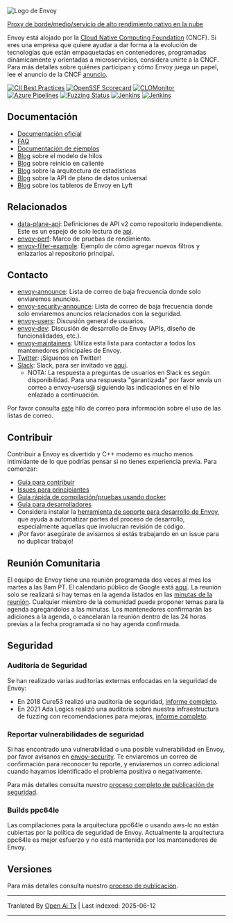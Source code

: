 ![Logo de Envoy](https://github.com/envoyproxy/artwork/blob/main/PNG/Envoy_Logo_Final_PANTONE.png)

[Proxy de borde/medio/servicio de alto rendimiento nativo en la nube](https://www.envoyproxy.io/)

Envoy está alojado por la [Cloud Native Computing Foundation](https://cncf.io) (CNCF). Si eres una
empresa que quiere ayudar a dar forma a la evolución de tecnologías que están empaquetadas en contenedores,
programadas dinámicamente y orientadas a microservicios, considera unirte a la CNCF. Para más detalles sobre quiénes
participan y cómo Envoy juega un papel, lee el anuncio de la CNCF
[anuncio](https://www.cncf.io/blog/2017/09/13/cncf-hosts-envoy/).

[![CII Best Practices](https://bestpractices.coreinfrastructure.org/projects/1266/badge)](https://bestpractices.coreinfrastructure.org/projects/1266)
[![OpenSSF Scorecard](https://api.securityscorecards.dev/projects/github.com/envoyproxy/envoy/badge)](https://securityscorecards.dev/viewer/?uri=github.com/envoyproxy/envoy)
[![CLOMonitor](https://img.shields.io/endpoint?url=https://clomonitor.io/api/projects/cncf/envoy/badge)](https://clomonitor.io/projects/cncf/envoy)
[![Azure Pipelines](https://dev.azure.com/cncf/envoy/_apis/build/status/11?branchName=main)](https://dev.azure.com/cncf/envoy/_build/latest?definitionId=11&branchName=main)
[![Fuzzing Status](https://oss-fuzz-build-logs.storage.googleapis.com/badges/envoy.svg)](https://bugs.chromium.org/p/oss-fuzz/issues/list?sort=-opened&can=1&q=proj:envoy)
[![Jenkins](https://powerci.osuosl.org/buildStatus/icon?job=build-envoy-static-master&subject=ppc64le%20build)](https://powerci.osuosl.org/job/build-envoy-static-master/)
[![Jenkins](https://ibmz-ci.osuosl.org/buildStatus/icon?job=Envoy_IBMZ_CI&subject=s390x%20build)](https://ibmz-ci.osuosl.org/job/Envoy_IBMZ_CI/)

## Documentación

* [Documentación oficial](https://www.envoyproxy.io/)
* [FAQ](https://www.envoyproxy.io/docs/envoy/latest/faq/overview)
* [Documentación de ejemplos](https://github.com/envoyproxy/examples/)
* [Blog](https://medium.com/@mattklein123/envoy-threading-model-a8d44b922310) sobre el modelo de hilos
* [Blog](https://medium.com/@mattklein123/envoy-hot-restart-1d16b14555b5) sobre reinicio en caliente
* [Blog](https://medium.com/@mattklein123/envoy-stats-b65c7f363342) sobre la arquitectura de estadísticas
* [Blog](https://medium.com/@mattklein123/the-universal-data-plane-api-d15cec7a) sobre la API de plano de datos universal
* [Blog](https://medium.com/@mattklein123/lyfts-envoy-dashboards-5c91738816b1) sobre los tableros de Envoy en Lyft

## Relacionados

* [data-plane-api](https://github.com/envoyproxy/data-plane-api): Definiciones de API v2 como repositorio independiente.
  Este es un espejo de solo lectura de [api](https://raw.githubusercontent.com/envoyproxy/envoy/main/api/).
* [envoy-perf](https://github.com/envoyproxy/envoy-perf): Marco de pruebas de rendimiento.
* [envoy-filter-example](https://github.com/envoyproxy/envoy-filter-example): Ejemplo de cómo agregar nuevos filtros
  y enlazarlos al repositorio principal.

## Contacto

* [envoy-announce](https://groups.google.com/forum/#!forum/envoy-announce): Lista de correo de baja frecuencia
  donde solo enviaremos anuncios.
* [envoy-security-announce](https://groups.google.com/forum/#!forum/envoy-security-announce): Lista de correo de baja frecuencia
  donde solo enviaremos anuncios relacionados con la seguridad.
* [envoy-users](https://groups.google.com/forum/#!forum/envoy-users): Discusión general de usuarios.
* [envoy-dev](https://groups.google.com/forum/#!forum/envoy-dev): Discusión de desarrollo de Envoy (APIs,
  diseño de funcionalidades, etc.).
* [envoy-maintainers](https://groups.google.com/forum/#!forum/envoy-maintainers): Utiliza esta lista
  para contactar a todos los mantenedores principales de Envoy.
* [Twitter](https://twitter.com/EnvoyProxy/): ¡Síguenos en Twitter!
* [Slack](https://envoyproxy.slack.com/): Slack, para ser invitado ve [aquí](https://communityinviter.com/apps/envoyproxy/envoy).
  * NOTA: La respuesta a preguntas de usuarios en Slack es según disponibilidad. Para una respuesta "garantizada" por favor envía un correo
    a envoy-users@ siguiendo las indicaciones en el hilo enlazado a continuación.

Por favor consulta [este](https://groups.google.com/forum/#!topic/envoy-announce/l9zjYsnS3TY) hilo de correo
para información sobre el uso de las listas de correo.

## Contribuir

Contribuir a Envoy es divertido y C++ moderno es mucho menos intimidante de lo que podrías pensar si no tienes
experiencia previa. Para comenzar:

* [Guía para contribuir](https://raw.githubusercontent.com/envoyproxy/envoy/main/CONTRIBUTING.md)
* [Issues para principiantes](https://github.com/envoyproxy/envoy/issues?q=is%3Aopen+is%3Aissue+label%3Abeginner)
* [Guía rápida de compilación/pruebas usando docker](https://raw.githubusercontent.com/envoyproxy/envoy/main/ci#building-and-running-tests-as-a-developer)
* [Guía para desarrolladores](https://raw.githubusercontent.com/envoyproxy/envoy/main/DEVELOPER.md)
* Considera instalar la [herramienta de soporte para desarrollo de Envoy](https://github.com/envoyproxy/envoy/blob/main/support/README.md), que ayuda a automatizar partes del proceso de desarrollo, especialmente aquellas que involucran revisión de código.
* ¡Por favor asegúrate de avisarnos si estás trabajando en un issue para no duplicar trabajo!

## Reunión Comunitaria

El equipo de Envoy tiene una reunión programada dos veces al mes los martes a las 9am PT. El calendario público
de Google está [aquí](https://goo.gl/PkDijT). La reunión solo se realizará
si hay temas en la agenda listados en las [minutas de la reunión](https://goo.gl/5Cergb). Cualquier miembro de la comunidad puede
proponer temas para la agenda agregándolos a las minutas. Los mantenedores confirmarán
las adiciones a la agenda, o cancelarán la reunión dentro de las 24 horas previas a la fecha programada si no hay agenda confirmada.

## Seguridad

### Auditoría de Seguridad

Se han realizado varias auditorías externas enfocadas en la seguridad de Envoy:
* En 2018 Cure53 realizó una auditoría de seguridad, [informe completo](https://raw.githubusercontent.com/envoyproxy/envoy/main/docs/security/audit_cure53_2018.pdf).
* En 2021 Ada Logics realizó una auditoría sobre nuestra infraestructura de fuzzing con recomendaciones para mejoras, [informe completo](https://raw.githubusercontent.com/envoyproxy/envoy/main/docs/security/audit_fuzzer_adalogics_2021.pdf).

### Reportar vulnerabilidades de seguridad

Si has encontrado una vulnerabilidad o una posible vulnerabilidad en Envoy, por favor avísanos en
[envoy-security](mailto:envoy-security@googlegroups.com). Te enviaremos un correo de confirmación
para reconocer tu reporte, y enviaremos un correo adicional cuando hayamos identificado el problema
positiva o negativamente.

Para más detalles consulta nuestro [proceso completo de publicación de seguridad](https://raw.githubusercontent.com/envoyproxy/envoy/main/SECURITY.md).

### Builds ppc64le

Las compilaciones para la arquitectura ppc64le o usando aws-lc no están cubiertas por la política de seguridad de Envoy. Actualmente la arquitectura ppc64le es mejor esfuerzo y no está mantenida por los mantenedores de Envoy.

## Versiones

Para más detalles consulta nuestro [proceso de publicación](https://github.com/envoyproxy/envoy/blob/main/RELEASES.md).


---

Tranlated By [Open Ai Tx](https://github.com/OpenAiTx/OpenAiTx) | Last indexed: 2025-06-12

---